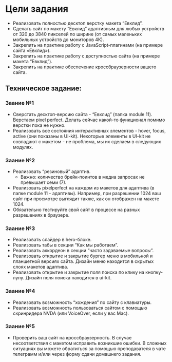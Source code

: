 # Цели задания
* Реализовать полностью десктоп верстку макета “Евклид”.
* Сделать сайт по макету “Евклид” адаптивным для любых устройств от 320 до 3840 пикселей по ширине (от самых маленьких мобильных устройств до мониторов 4К).
* Закрепить на практике работу с JavaScript-плагинами (на примере сайта «Евклид»).
* Закрепить на практике работу с доступностью сайта (на примере макета “Евклид”).
* Закрепить на практике обеспечение кроссбраузерности вашего сайта.

## Техническое задание:

### Заание №1
* Сверстать десктоп-версию сайта - “Евклид” (папка module 11). Верстаем pixel perfect. Делать сейчас какой-то функционал помимо верстки пока не нужно.
* Реализовать все состояния интерактивных элементов - hover, focus, active (они показаны в UI-kit). Некоторые элементы в UI-kit не совпадают с макетом - не проблема, мы их сделаем в следующих модулях.

### Заание №2
* Реализовать “резиновый” адаптив.
  - Важно: количество брейк-поинтов в медиа запросах не превышает семи (7).
* Реализовать pixelperfect  на каждом из макетов для адаптива (в папке module 11 - адаптивы). Например, при разрешении 1024 ваш сайт при просмотре выглядит также, как он отображен на макете 1024. 
* Обязательно тестируйте свой сайт в процессе на разных разрешениях в браузере.

### Заание №3
* Реализовать слайдер в hero-блоке.
* Реализовать табы в секции “Как мы работаем”.
* Реализовать аккордеон в секции “часто задаваемые вопросы”.
* Реализовать открытие и закрытие бургер меню в мобильной и планшетной версиях сайта. Дизайн меню находится в скрытых слоях макетов адаптива.
* Реализовать открытие и закрытие поля поиска по клику на кнопку-лупу. Дизайн поля поиска находится в ui-kit.

### Заание №4
* Реализовать возможность “хождения” по сайту с клавиатуры.
* Реализовать возможность пользоваться сайтом с помощью скринридера NVDA (или VoiceOver, если у вас Mac).

### Заание №5
* Проверить ваш сайт на кроссбраузерность. В случае несоответствия с макетом исправить возникшие ошибки. В сложных ситуациях вы можете обратиться за помощью преподавателя в чате телеграмм и/или через форму сдачи домашнего задания. 
